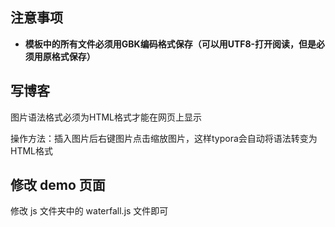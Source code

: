 ## 注意事项

- **模板中的所有文件必须用GBK编码格式保存（可以用UTF8-打开阅读，但是必须用原格式保存）**



## 写博客

图片语法格式必须为HTML格式才能在网页上显示

操作方法：插入图片后右键图片点击缩放图片，这样typora会自动将语法转变为HTML格式



## 修改 demo 页面

修改 js 文件夹中的 waterfall.js 文件即可